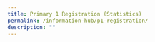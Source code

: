```yaml
---
title: Primary 1 Registration (Statistics)
permalink: /information-hub/p1-registration/
description: ""
---
```

